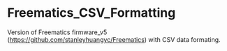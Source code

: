 # Freematics_CSV_Formatting
Version of Freematics firmware_v5 (https://github.com/stanleyhuangyc/Freematics) with CSV data formating.
